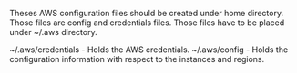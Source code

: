 Theses AWS configuration files should be created under home directory. Those files are config and credentials files. 
Those files have to be placed under ~/.aws directory.

~/.aws/credentials - Holds the AWS credentials.
~/.aws/config - Holds the configuration information with respect to the instances and regions.
